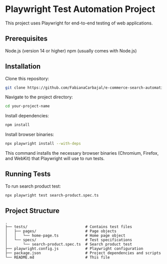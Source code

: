 # Playwright Test Automation Project
This project uses Playwright for end-to-end testing of web applications.

## Prerequisites

Node.js (version 14 or higher)
npm (usually comes with Node.js)

## Installation

Clone this repository:
```bash
git clone https://github.com/FabianaCarbajal/e-commerce-search-automation.git
```
Navigate to the project directory:
```bash
cd your-project-name
```
Install dependencies:
```bash
npm install
```

Install browser binaries:
```bash
npx playwright install --with-deps
```
This command installs the necessary browser binaries (Chromium, Firefox, and WebKit) that Playwright will use to run tests.

## Running Tests
To run search product test:
```bash
npx playwright test search-product.spec.ts
```

## Project Structure

```
.
├── tests/                          # Contains test files
│   ├── pages/                      # Page objects
│   │   └── home-page.ts            # Home page object
│   └── specs/                      # Test specifications
│       └── search-product.spec.ts  # Search product test
├── playwright.config.js            # Playwright configuration
├── package.json                    # Project dependencies and scripts
└── README.md                       # This file
```